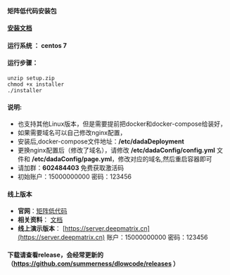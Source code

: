 #### 矩阵低代码安装包
#### [安装文档](https://www.yuque.com/docs/share/6fb0e17e-3d5b-4291-be72-bf23e0d8f493?#)

#### 运行系统 ： centos 7
#### 运行步骤：
    
```
unzip setup.zip
chmod +x installer
./installer
```

#### 说明:



* 也支持其他Linux版本，但是需要提前把docker和docker-compose给装好，
* 如果需要域名可以自己修改nginx配置，
* 安装后,docker-compose文件地址：**/etc/dadaDeployment**
* 更换nginx配置后（修改了域名），请修改 **/etc/dadaConfig/config.yml** 文件和 **/etc/dadaConfig/page.yml**，修改对应的域名,然后重启容器即可
* 请加群：**602484403** 免费获取激活码
* 初始账户：15000000000 密码：123456

#### 线上版本

* **官网**：[矩阵低代码](https://www.deepmatrix.cn)
* **相关资料**： [文档](https://www.yuque.com/dawei-ktv92)
* **线上演示版本**： [https://server.deepmatrix.cn](https://server.deepmatrix.cn)  账户：15000000000 密码：123456

#### 下载请查看release，会经常更新的（https://github.com/summerness/dlowcode/releases ）
